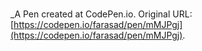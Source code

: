 # 
 _A Pen created at CodePen.io. Original URL: [https://codepen.io/farasad/pen/mMJPgj](https://codepen.io/farasad/pen/mMJPgj).

 